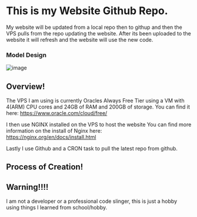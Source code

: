 # This is my Website Github Repo.

My website will be updated from a local repo then to githup and then the VPS pulls from the repo updating the website. After its been uploaded to the website it will refresh and the website will use the new code. 

### Model Design

![image](https://github.com/user-attachments/assets/27e83aa0-a06b-41f8-bb2c-c50309c3ac2a)

## Overview!

The VPS I am using is currently Oracles Always Free Tier using a VM with 4(ARM) CPU cores and 24GB of RAM and 200GB of storage. 
You can find it here: https://www.oracle.com/cloud/free/

I then use NGINX installed on the VPS to host the website
You can find more information on the install of Nginx here: https://nginx.org/en/docs/install.html

Lastly I use Github and a CRON task to pull the latest repo from github.

## Process of Creation!
## Warning!!!! 
I am not a developer or a professional code slinger, this is just a hobby using things I learned from school/hobby.

